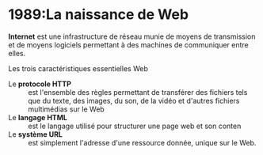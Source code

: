 <html>
  <h1>1989:La naissance de Web</h1>
  <p><b>Internet</b> est une infrastructure de réseau munie de moyens de transmission et de moyens logiciels permettant à des machines de communiquer entre elles.</p>
  <p>Les trois caractéristiques essentielles Web</p>
  <dl>
        <dt>Le <b>protocole HTTP</b></dt>
    <dd> est l'ensemble des règles permettant de transférer des fichiers tels que du texte, des images, du son, de la vidéo et d'autres fichiers multimédias sur le Web</dd>
        <dt>Le <b>langage HTML</b></dt>
    <dd>est le langage utilisé pour structurer une page web et son conten</dd>
        <dt>Le <b>système URL</b>
    <dd>est simplement l'adresse d'une ressource donnée, unique sur le Web.</dd>
  </dl>
  
</html>
